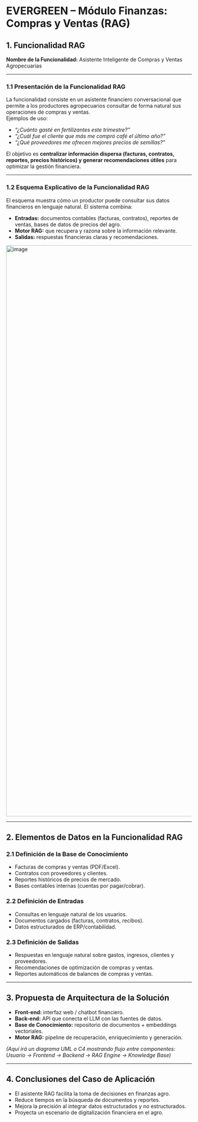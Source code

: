 # EVERGREEN – Módulo Finanzas: Compras y Ventas (RAG)

## 1. Funcionalidad RAG
**Nombre de la Funcionalidad:** Asistente Inteligente de Compras y Ventas Agropecuarias  

---

### 1.1 Presentación de la Funcionalidad RAG
La funcionalidad consiste en un asistente financiero conversacional que permite a los productores agropecuarios consultar de forma natural sus operaciones de compras y ventas.  
Ejemplos de uso:  
- *“¿Cuánto gasté en fertilizantes este trimestre?”*  
- *“¿Cuál fue el cliente que más me compró café el último año?”*  
- *“¿Qué proveedores me ofrecen mejores precios de semillas?”*  

El objetivo es **centralizar información dispersa (facturas, contratos, reportes, precios históricos) y generar recomendaciones útiles** para optimizar la gestión financiera.

---

### 1.2 Esquema Explicativo de la Funcionalidad RAG
El esquema muestra cómo un productor puede consultar sus datos financieros en lenguaje natural. El sistema combina:  
- **Entradas:** documentos contables (facturas, contratos), reportes de ventas, bases de datos de precios del agro.  
- **Motor RAG:** que recupera y razona sobre la información relevante.  
- **Salidas:** respuestas financieras claras y recomendaciones.  

<img width="2602" height="1544" alt="image" src="https://github.com/user-attachments/assets/bcdb2bbb-52b7-4a68-88f9-709abcd05252" />


---

## 2. Elementos de Datos en la Funcionalidad RAG

### 2.1 Definición de la Base de Conocimiento
- Facturas de compras y ventas (PDF/Excel).  
- Contratos con proveedores y clientes.  
- Reportes históricos de precios de mercado.  
- Bases contables internas (cuentas por pagar/cobrar).  

### 2.2 Definición de Entradas
- Consultas en lenguaje natural de los usuarios.  
- Documentos cargados (facturas, contratos, recibos).  
- Datos estructurados de ERP/contabilidad.  

### 2.3 Definición de Salidas
- Respuestas en lenguaje natural sobre gastos, ingresos, clientes y proveedores.  
- Recomendaciones de optimización de compras y ventas.  
- Reportes automáticos de balances de compras y ventas.  

---

## 3. Propuesta de Arquitectura de la Solución
- **Front-end:** interfaz web / chatbot financiero.  
- **Back-end:** API que conecta el LLM con las fuentes de datos.  
- **Base de Conocimiento:** repositorio de documentos + embeddings vectoriales.  
- **Motor RAG:** pipeline de recuperación, enriquecimiento y generación.  

*(Aquí irá un diagrama UML o C4 mostrando flujo entre componentes: Usuario → Frontend → Backend → RAG Engine → Knowledge Base)*

---

## 4. Conclusiones del Caso de Aplicación
- El asistente RAG facilita la toma de decisiones en finanzas agro.  
- Reduce tiempos en la búsqueda de documentos y reportes.  
- Mejora la precisión al integrar datos estructurados y no estructurados.  
- Proyecta un escenario de digitalización financiera en el agro.  
